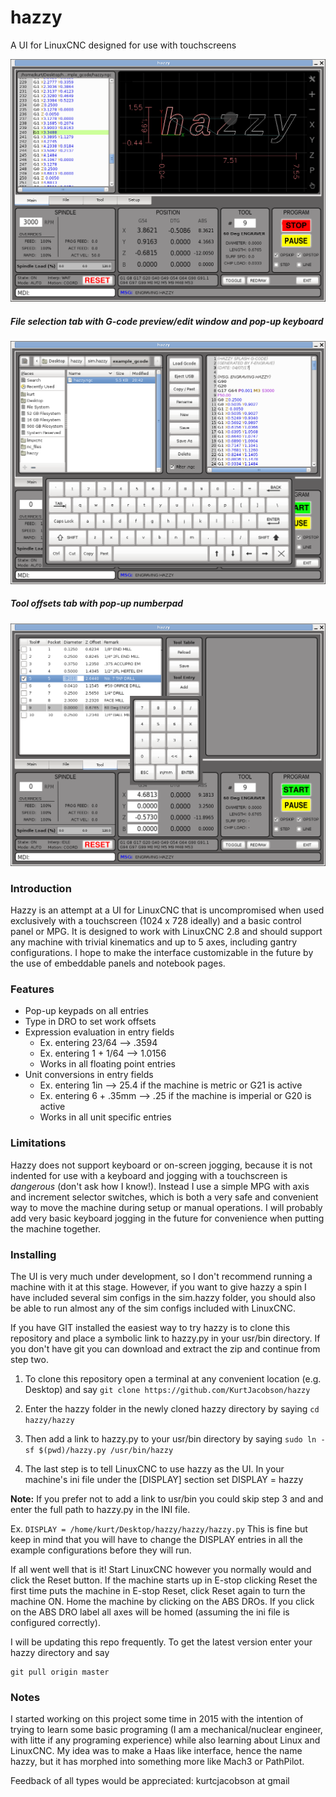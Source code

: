 # hazzy

A UI for LinuxCNC designed for use with touchscreens

![Main screen with back-plot](/screenshots/Screenshot_1.png?raw=true "Main screen with back-plot")

##### File selection tab with G-code preview/edit window and pop-up keyboard
![File selection page](/screenshots/Screenshot_2.png?raw=true "File selection page")

##### Tool offsets tab with pop-up numberpad
![Tool edit page](/screenshots/Screenshot_3.png?raw=true "Optional Title")

### Introduction
Hazzy is an attempt at a UI for LinuxCNC that is uncompromised when used exclusively with a touchscreen (1024 x 728 ideally) and a basic control panel or MPG. It is designed to work with LinuxCNC 2.8 and should support any machine with trivial kinematics and up to 5 axes, including gantry configurations. I hope to make the interface customizable in the future by the use of embeddable panels and notebook pages.

### Features
* Pop-up keypads on all entries
* Type in DRO to set work offsets
* Expression evaluation in entry fields
    * Ex. entering 23/64 --> .3594
    * Ex. entering 1 + 1/64 --> 1.0156
    * Works in all floating point entries
* Unit conversions in entry fields
    * Ex. entering 1in --> 25.4 if the machine is metric or G21 is active
    * Ex. entering 6 + .35mm --> .25 if the machine is imperial or G20 is active 
    * Works in all unit specific entries
    
### Limitations
Hazzy does not support keyboard or on-screen jogging, because it is not indented for use with a keyboard and jogging with a touchscreen is *dangerous* (don't ask how I know!). Instead I use a simple MPG with axis and increment selector switches, which is both a very safe and convenient way to move the machine during setup or manual operations. I will probably add very basic keyboard jogging in the future for convenience when putting the machine together.

### Installing

The UI is very much under development, so I don't recommend running a machine with it at this stage. However, if you want to give hazzy a spin I have included several sim configs in the sim.hazzy folder, you should also be able to run almost any of the sim configs included with LinuxCNC.  

If you have GIT installed the easiest way to try hazzy is to clone this repository and place a symbolic link to hazzy.py in your usr/bin directory. If you don't have git you can download and extract the zip and continue from step two. 

1. To clone this repository open a terminal at any convenient location (e.g. Desktop) and say
```git clone https://github.com/KurtJacobson/hazzy```

2. Enter the hazzy folder in the newly cloned hazzy directory by saying
```cd hazzy/hazzy```

3. Then add a link to hazzy.py to your usr/bin directory by saying
```sudo ln -sf $(pwd)/hazzy.py /usr/bin/hazzy```

4. The last step is to tell LinuxCNC to use hazzy as the UI. In your machine's ini file under the [DISPLAY] section set DISPLAY = hazzy

**Note:** If you prefer not to add a link to usr/bin you could skip step 3 and and enter the full path to hazzy.py in the INI file.

Ex. ```DISPLAY = /home/kurt/Desktop/hazzy/hazzy/hazzy.py```
This is fine but keep in mind that you will have to change the DISPLAY entries in all the example configurations before they will run.


If all went well that is it!  Start LinuxCNC however you normally would and click the Reset button. If the machine starts up in E-stop clicking Reset the first time puts the machine in E-stop Reset, click Reset again to turn the machine ON.  Home the machine by clicking on the ABS DROs.  If you click on the ABS DRO label all axes will be homed (assuming the ini file is configured correctly).


I will be updating this repo frequently. To get the latest version enter your hazzy directory and say
```
git pull origin master
```
### Notes
I started working on this project some time in 2015 with the intention of trying to learn some basic programing (I am a mechanical/nuclear engineer, with litte if any programing experience) while also learning about Linux and LinuxCNC. My idea was to make a Haas like interface, hence the name hazzy, but it has morphed into something more like Mach3 or PathPilot.

Feedback of all types would be appreciated: kurtcjacobson at gmail
